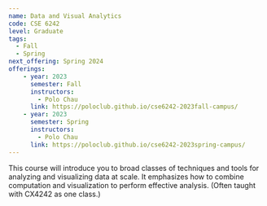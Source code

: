 ```yaml
---
name: Data and Visual Analytics
code: CSE 6242
level: Graduate
tags:
  - Fall
  - Spring
next_offering: Spring 2024
offerings:
    - year: 2023
      semester: Fall
      instructors: 
        - Polo Chau
      link: https://poloclub.github.io/cse6242-2023fall-campus/
    - year: 2023
      semester: Spring
      instructors: 
        - Polo Chau
      link: https://poloclub.github.io/cse6242-2023spring-campus/
---
```


This course will introduce you to broad classes of techniques and tools for analyzing and visualizing data at scale. It emphasizes how to combine computation and visualization to perform effective analysis. (Often taught with CX4242 as one class.)
